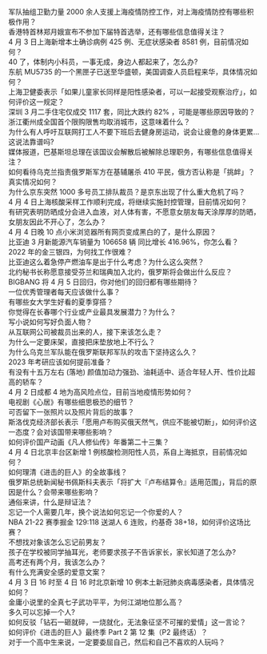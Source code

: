 军队抽组卫勤力量 2000 余人支援上海疫情防控工作，对上海疫情防控有哪些积极作用？  
香港特首林郑月娥宣布不参加下届特首选举，还有哪些信息值得关注？  
4 月 3 日上海新增本土确诊病例 425 例、无症状感染者 8581 例，目前情况如何？  
40 了，体制内小科员，一事无成，身边人都起来了，怎么办?  
东航 MU5735 的一个黑匣子已送至华盛顿，美国调查人员启程来华，具体情况如何？  
上海卫健委表示「如果儿童家长同样是阳性感染者，可以一起接受观察治疗」，如何评价这一规定？  
深圳 3 月二手住宅仅成交 1117 套，同比大跌约 82% ，可能是哪些原因导致的？  
浙江衢州成全国首个限购限售均取消城市，这意味着什么？  
为什么有人呼吁互联网打工人不要下班后去健身房运动，说会让疲惫的身体更累…这说法靠谱吗?  
媒体报道，巴基斯坦总理在该国议会解散后被解除总理职务，有哪些信息值得关注？  
如何看待乌克兰指责俄罗斯军方在基辅屠杀 410 平民，俄方否认称是「挑衅」？真实情况如何？  
为什么京东突然 1000 多号员工排队裁员？是京东出现了什么重大危机了吗？  
4 月 4 日上海核酸采样工作顺利完成，将继续实施封控管理，目前情况如何？  
有研究表明防晒成分会进入血液，对人体有害，不愿意女朋友每天涂厚厚的防晒，女朋友因此不开心了，怎么办？  
4 月 4 日晚 10 点小米浏览器所有网页变成黑白的了，是什么原因？  
比亚迪 3 月新能源汽车销量为 106658 辆 同比增长 416.96%，你怎么看？  
2022 年的金三银四，为何找工作很难？  
比亚迪这么着急停产燃油车是出于什么考虑？为什么这么突然？  
北约秘书长称愿意接受芬兰和瑞典加入北约，俄罗斯将会做出什么反应？  
BIGBANG 将 4 月 5 日回归，你对他们的回归都有哪些期待？  
一位优秀管理者每天应该做什么事？  
有哪些女大学生好看的夏季穿搭？  
你觉得在长春哪个行业或产业最具发展潜力？为什么？  
写小说如何写好负面人物？  
从互联网公司被裁员出来的人，接下来该怎么走？  
为什么一定要床架，直接把床垫放地上不行么？  
为什么乌克兰军队能在俄罗斯联邦军队的攻击下坚持这么久？  
2023 年考研应该如何提前准备？  
有没有十五万左右 (落地) 颜值加动力强劲、油耗适中、适合年轻人开、性价比超高的轿车？  
4 月 2 日成都 4 地为高风险点位，目前当地疫情形势如何？  
电视剧《心居》有哪些细思极恐的细节？  
可否留下一张照片以及照片背后的故事？  
斯洛伐克经济部长表示「愿用卢布购买俄天然气，供应不能被切断」，如何评价这一态度？会对该国带来哪些影响？  
如何评价国产动画《凡人修仙传》年番第二十三集？  
4 月 4 日北京丰台区新增 1 例核酸检测阳性人员，系自上海抵京，目前情况如何？  
如何理清《进击的巨人》的全故事线？  
俄罗斯总统新闻秘书佩斯科夫表示「将扩大『卢布结算令』适用范围」，背后的原因是什么？会带来哪些影响？  
通俗来讲，什么是辩证法？  
忘记一个人需要几年，换个说法如何忘记一个你爱的人？  
NBA 21-22 赛季掘金 129:118 送湖人 6 连败，约基奇 38+18，如何评价这场比赛？  
不想找对象该怎么忘记前男友？  
孩子在学校被同学抽耳光，老师要求孩子不告诉家长，家长知道了怎么办?  
高考还有两个月，我该怎么办？  
有什么充满安全感的爱意文案？  
4 月 3 日 16 时至 4 日 16 时北京新增 10 例本土新冠肺炎病毒感染者，具体情况如何？  
金庸小说里的全真七子武功平平，为何江湖地位那么高？  
多久可以忘掉一个人?  
如何反驳「钻石一砸就碎，一烧就化，无法象征坚不可摧的爱情」这一言论？  
如何评价《进击的巨人》最终季 Part 2 第 12 集（P2 最终话）？  
对于一个高中生来说，一定要委屈自己，然后和自己不喜欢的人玩吗？  
